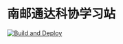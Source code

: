# 南邮通达科协学习站

[![Build and Deploy](https://github.com/tdsast-unofficial/document/actions/workflows/deploy.yml/badge.svg)](https://github.com/tdsast-unofficial/document/actions/workflows/deploy.yml)
